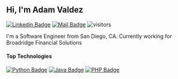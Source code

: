 ## Hi, I'm Adam Valdez

[![Linkedin Badge](https://img.shields.io/badge/-ValdezAdam-0e76a8?style=flat&labelColor=0e76a8&logo=linkedin&logoColor=white)](https://www.linkedin.com/in/valdezadam/)
[![Mail Badge](https://img.shields.io/badge/-adam@valdez.tech-c0392b?style=flat&labelColor=c0392b&logo=gmail&logoColor=white)](mailto:adam@valdez.tech)
![visitors](https://visitor-badge.glitch.me/badge?page_id=adamvaldez.adamvaldez)

I'm a Software Engineer from San Diego, CA. Currently working for Broadridge Financial Solutions


#### Top Technologies
<!-- TODO: Make technologies links takes you to repositories -->
[![Python Badge](https://img.shields.io/badge/-python-3C873A?style=for-the-badge&labelColor=black&logo=python&logoColor=3C873A)](#) 
[![Java Badge](https://img.shields.io/badge/-java-007396?style=for-the-badge&labelColor=black&logo=java&logoColor=007396)](#) 
[![PHP Badge](https://img.shields.io/badge/-php-9370DB?style=for-the-badge&labelColor=black&logo=php&logoColor=9370DB)](#) 

